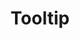 ---
filename: tooltip
title: Tooltip
description: Tooltip blurb. This will pulled into both homepage and component page.
links:
---